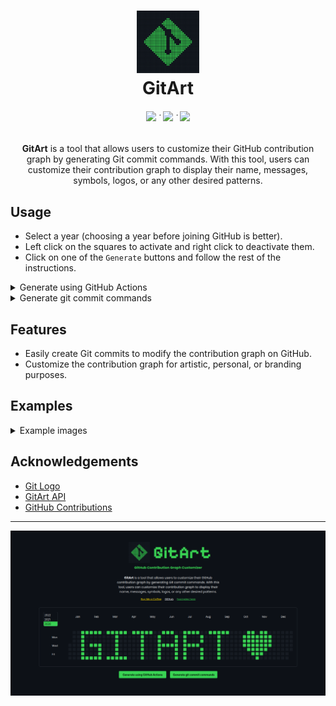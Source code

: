 <h1 align="center">
	<img src="/public/assets/logo.svg" alt="Logo" width="100" height="100">
  <br/>
	GitArt
</h1>

<h6 align="center">
	<a href="https://gitart.pages.dev/"><img src="https://img.shields.io/badge/website-238636?style=for-the-badge"/></a>
	˙
	<a href="https://buymeacoffee.com/sameemul_haque"><img src="https://img.shields.io/badge/Buy_me_a_coffee-FFDD00?style=for-the-badge&logo=buymeacoffee&logoColor=1B1B1B"/></a>
 	˙
 	<a href="#usage"><img src="https://img.shields.io/badge/usage-238636?style=for-the-badge"/></a>
</h6>

<p align="center">
  <b>GitArt</b> is a tool that allows users to customize their GitHub contribution graph by generating Git commit commands. With this tool, users can customize their contribution graph to display their name, messages, symbols, logos, or any other desired patterns.
</p>

## Usage

- Select a year (choosing a year before joining GitHub is better).
- Left click on the squares to activate and right click to deactivate them.
- Click on one of the `Generate` buttons and follow the rest of the instructions.

<details>
    <summary>Generate using GitHub Actions</summary>
<br>

* Enter the required details in the following form. This will make a request to the [GitArt API](https://github.com/sameemul-haque/gitart-api) and create a GitHub action. 
* You need to create a GitHub token with full repo access [here](https://github.com/settings/tokens/new). You can delete the token after the action is completed.
* Ensure that the repository name does not already exist.
* Your GitHub commit email should be the same as the one you use for your GitHub account.
* After submitting the details, you can check the progress of the action [here.](https://github.com/sameemul-haque/gitart-api/actions)

<br>
</details>

<details>
    <summary>Generate git commit commands</summary>
<br>

* Create a [new](https://github.com/new) GitHub repository.
* Clone the repository into your local machine.
* Ensure your git username and email are [configured correctly](https://docs.github.com/en/account-and-profile/setting-up-and-managing-your-github-profile/managing-contribution-settings-on-your-profile/why-are-my-contributions-not-showing-up-on-my-profile#your-local-git-commit-email-isnt-connected-to-your-account).
* Copy the generated code into your terminal.
* Push the changes to the remote repository. 

<br>
</details>

## Features

- Easily create Git commits to modify the contribution graph on GitHub.
- Customize the contribution graph for artistic, personal, or branding purposes.

## Examples
<details>
    <summary>Example images</summary>

<br>

![hello](public/assets/examples/hello.png)

![gitart](public/assets/examples/gitart.png)

![sameemul](public/assets/examples/sameemul.png)

![i_use_arch_btw](public/assets/examples/i_use_arch_btw.png)

<!--  ![your_image](public/assets/examples/your_image.png)  -->

</details>

## Acknowledgements

- [Git Logo](https://git-scm.com/downloads/logos)
- [GitArt API](https://github.com/sameemul-haque/gitart-api)
- [GitHub Contributions](https://docs.github.com/en/account-and-profile/setting-up-and-managing-your-github-profile/managing-contribution-settings-on-your-profile/viewing-contributions-on-your-profile)

---

![preview](/public/banner.png "preview")
